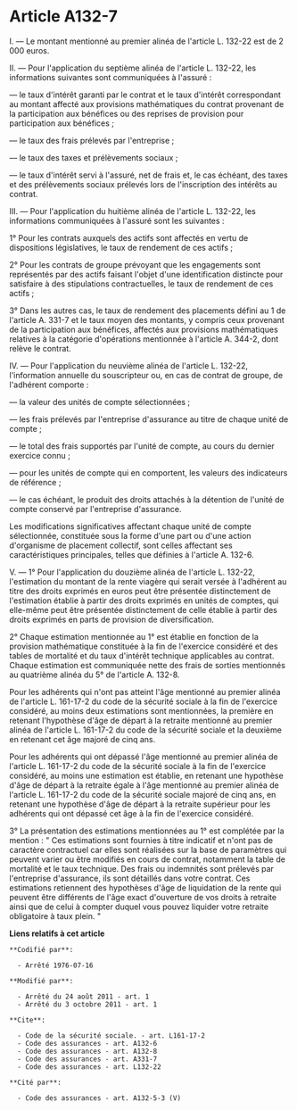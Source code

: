# Article A132-7

I. ― Le montant mentionné au premier alinéa de l'article L. 132-22 est de 2 000 euros. 

II. ― Pour l'application du septième alinéa de l'article L. 132-22, les informations suivantes sont communiquées à l'assuré :

― le taux d'intérêt garanti par le contrat et le taux d'intérêt correspondant au montant affecté aux provisions mathématiques
du contrat provenant de la participation aux bénéfices ou des reprises de provision pour participation aux bénéfices ;

― le taux des frais prélevés par l'entreprise ;

― le taux des taxes et prélèvements sociaux ;

― le taux d'intérêt servi à l'assuré, net de frais et, le cas échéant, des taxes et des prélèvements sociaux prélevés lors de
l'inscription des intérêts au contrat. 

III. ― Pour l'application du huitième alinéa de l'article L. 132-22, les informations communiquées à l'assuré sont les
suivantes : 

1° Pour les contrats auxquels des actifs sont affectés en vertu de dispositions législatives, le taux de rendement de ces
actifs ; 

2° Pour les contrats de groupe prévoyant que les engagements sont représentés par des actifs faisant l'objet d'une
identification distincte pour satisfaire à des stipulations contractuelles, le taux de rendement de ces actifs ; 

3° Dans les autres cas, le taux de rendement des placements défini au 1 de l'article A. 331-7 et le taux moyen des montants,
y compris ceux provenant de la participation aux bénéfices, affectés aux provisions mathématiques relatives à la catégorie
d'opérations mentionnée à l'article A. 344-2, dont relève le contrat. 

IV. ― Pour l'application du neuvième alinéa de l'article L. 132-22, l'information annuelle du souscripteur ou, en cas de
contrat de groupe, de l'adhérent comporte :

― la valeur des unités de compte sélectionnées ;

― les frais prélevés par l'entreprise d'assurance au titre de chaque unité de compte ;

― le total des frais supportés par l'unité de compte, au cours du dernier exercice connu ;

― pour les unités de compte qui en comportent, les valeurs des indicateurs de référence ;

― le cas échéant, le produit des droits attachés à la détention de l'unité de compte conservé par l'entreprise d'assurance. 

Les modifications significatives affectant chaque unité de compte sélectionnée, constituée sous la forme d'une part ou d'une
action d'organisme de placement collectif, sont celles affectant ses caractéristiques principales, telles que définies à
l'article A. 132-6. 

V. ― 1° Pour l'application du douzième alinéa de l'article L. 132-22, l'estimation du montant de la rente viagère qui serait
versée à l'adhérent au titre des droits exprimés en euros peut être présentée distinctement de l'estimation établie à partir
des droits exprimés en unités de comptes, qui elle-même peut être présentée distinctement de celle établie à partir des
droits exprimés en parts de provision de diversification. 

2° Chaque estimation mentionnée au 1° est établie en fonction de la provision mathématique constituée à la fin de l'exercice
considéré et des tables de mortalité et du taux d'intérêt technique applicables au contrat. Chaque estimation est communiquée
nette des frais de sorties mentionnés au quatrième alinéa du 5° de l'article A. 132-8. 

Pour les adhérents qui n'ont pas atteint l'âge mentionné au premier alinéa de l'article L. 161-17-2 du code de la sécurité
sociale à la fin de l'exercice considéré, au moins deux estimations sont mentionnées, la première en retenant l'hypothèse
d'âge de départ à la retraite mentionné au premier alinéa de l'article L. 161-17-2 du code de la sécurité sociale et la
deuxième en retenant cet âge majoré de cinq ans. 

Pour les adhérents qui ont dépassé l'âge mentionné au premier alinéa de l'article L. 161-17-2 du code de la sécurité sociale
à la fin de l'exercice considéré, au moins une estimation est établie, en retenant une hypothèse d'âge de départ à la
retraite égale à l'âge mentionné au premier alinéa de l'article L. 161-17-2 du code de la sécurité sociale majoré de cinq
ans, en retenant une hypothèse d'âge de départ à la retraite supérieur pour les adhérents qui ont dépassé cet âge à la fin de
l'exercice considéré. 

3° La présentation des estimations mentionnées au 1° est complétée par la mention : " Ces estimations sont fournies à titre
indicatif et n'ont pas de caractère contractuel car elles sont réalisées sur la base de paramètres qui peuvent varier ou être
modifiés en cours de contrat, notamment la table de mortalité et le taux technique. Des frais ou indemnités sont prélevés par
l'entreprise d'assurance, ils sont détaillés dans votre contrat. Ces estimations retiennent des hypothèses d'âge de
liquidation de la rente qui peuvent être différents de l'âge exact d'ouverture de vos droits à retraite ainsi que de celui à
compter duquel vous pouvez liquider votre retraite obligatoire à taux plein. "

**Liens relatifs à cet article**

	**Codifié par**:

	  - Arrêté 1976-07-16

	**Modifié par**:

	  - Arrêté du 24 août 2011 - art. 1
	  - Arrêté du 3 octobre 2011 - art. 1

	**Cite**:

	  - Code de la sécurité sociale. - art. L161-17-2
	  - Code des assurances - art. A132-6
	  - Code des assurances - art. A132-8
	  - Code des assurances - art. A331-7
	  - Code des assurances - art. L132-22

	**Cité par**:

	  - Code des assurances - art. A132-5-3 (V)
